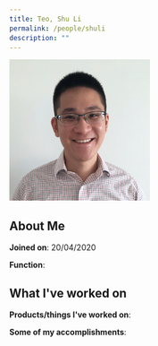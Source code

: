```yaml
---
title: Teo, Shu Li
permalink: /people/shuli
description: ""
---
```


<img src="/images/headshots/shuli.jpg" title="Teo, Shu Li" alt="Teo, Shu Li" style="width:50%;margin-left:0">

## About Me

**Joined on**: 20/04/2020

**Function**: 

## What I've worked on

**Products/things I've worked on**:


**Some of my accomplishments**:

